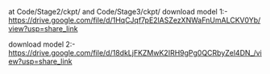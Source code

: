 at Code/Stage2/ckpt/
and Code/Stage3/ckpt/
download model 1:- https://drive.google.com/file/d/1HqCJqf7pE2lASZezXNWaFnUmALCKV0Yb/view?usp=share_link 

download model 2:- https://drive.google.com/file/d/18dkLjFKZMwK2IRH9gPg0QCRbyZel4DN_/view?usp=share_link
